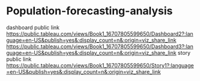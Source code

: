 # Population-forecasting-analysis

dashboard public link   https://public.tableau.com/views/Book1_16707805599650/Dashboard2?:language=en-US&publish=yes&:display_count=n&:origin=viz_share_link
                        https://public.tableau.com/views/Book1_16707805599650/Dashboard3?:language=en-US&publish=yes&:display_count=n&:origin=viz_share_link
story public link       https://public.tableau.com/views/Book1_16707805599650/Story1?:language=en-US&publish=yes&:display_count=n&:origin=viz_share_link                        
